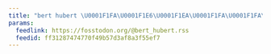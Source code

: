 ```yaml
---
title: "bert hubert \U0001F1FA\U0001F1E6\U0001F1EA\U0001F1FA\U0001F1FA\U0001F1E6"
params:
  feedlink: https://fosstodon.org/@bert_hubert.rss
  feedid: ff31287474770f49b57d3af8a3f55ef7
---
```

